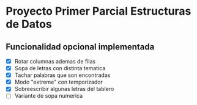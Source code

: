 # Proyecto Primer Parcial Estructuras de Datos

## Funcionalidad opcional implementada

- [x] Rotar columnas ademas de filas
- [x] Sopa de letras con distinta tematica
- [x] Tachar palabras que son encontradas
- [x] Modo "extreme" con temporizador
- [x] Sobreescribir algunas letras del tablero
- [ ] Variante de sopa numerica
